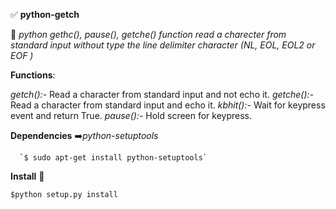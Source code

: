 :white_check_mark: **python-getch**

   :small_blue_diamond: _python gethc(), pause(), getche() function read a charecter from standard input without type the line delimiter character (NL, EOL, EOL2 or EOF )_

**Functions**:

   *getch():-* Read a character from standard input and not echo it. 
   *getche():-* Read a character from standard input and echo it.
   *kbhit():-* Wait for keypress event and return True.
   *pause():-* Hold screen for keypress.

**Dependencies**
   :arrow_right:*python-setuptools*

      `$ sudo apt-get install python-setuptools`

**Install** :100:

 `$python setup.py install`

